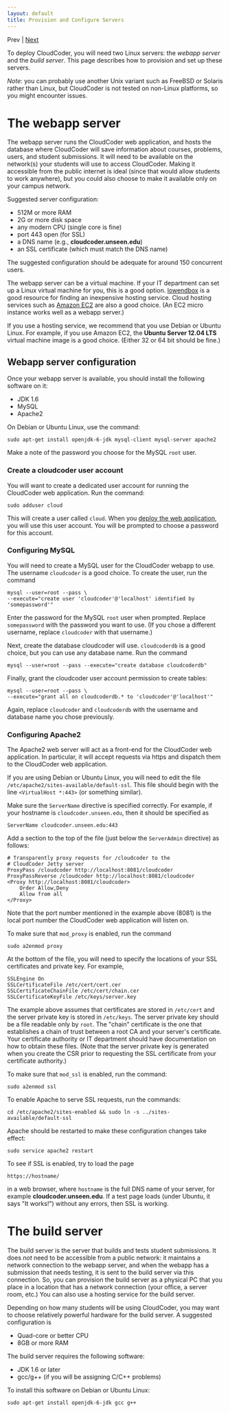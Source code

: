 ```yaml
---
layout: default
title: Provision and Configure Servers
---
```

Prev | [Next](build.html)

To deploy CloudCoder, you will need two Linux servers: the
*webapp server* and the *build server*.
This page describes how to provision and set up these
servers.

*Note*: you can probably use another Unix variant such as
FreeBSD or Solaris rather than Linux, but CloudCoder is not
tested on non-Linux platforms, so you might encounter issues.

The webapp server
=================

The webapp server runs the CloudCoder web application, and
hosts the database where CloudCoder will save information about
courses, problems, users, and student submissions.
It will need to be available on the network(s) your students
will use to access CloudCoder.  Making it accessible from
the public internet is ideal (since that would allow students to
work anywhere), but you could also choose to make it available
only on your campus network.

Suggested server configuration:

* 512M or more RAM
* 2G or more disk space
* any modern CPU (single core is fine)
* port 443 open (for SSL)
* a DNS name (e.g., **cloudcoder.unseen.edu**)
* an SSL certificate (which must match the DNS name)

The suggested configuration should be adequate for around 150
concurrent users.

The webapp server can be a virtual machine.  If your IT department
can set up a Linux virtual machine for you, this is a good option.
[lowendbox](http://www.lowendbox.com/) is a good resource for finding
an inexpensive hosting service.  Cloud hosting services such
as [Amazon EC2](http://aws.amazon.com/ec2/) are also a good choice.
(An EC2 micro instance works well as a webapp server.)

If you use a hosting service, we recommend that you use Debian or
Ubuntu Linux.  For example, if you use Amazon EC2, the
**Ubuntu Server 12.04 LTS** virtual machine image is a good choice.
(Either 32 or 64 bit should be fine.)

Webapp server configuration
---------------------------

Once your webapp server is available, you should install the following
software on it:

* JDK 1.6
* MySQL
* Apache2

On Debian or Ubuntu Linux, use the command:

	sudo apt-get install openjdk-6-jdk mysql-client mysql-server apache2

Make a note of the password you choose for the MySQL `root` user.

### Create a cloudcoder user account

You will want to create a dedicated user account for running the CloudCoder
web application.  Run the command:

	sudo adduser cloud

This will create a user called `cloud`.  When you [deploy the web application](deploy.html),
you will use this user account.  You will be prompted to choose a password
for this account.

### Configuring MySQL

You will need to create a MySQL user for the CloudCoder webapp
to use.  The username `cloudcoder` is a good choice.  To create the user,
run the command

	mysql --user=root --pass \
	--execute="create user 'cloudcoder'@'localhost' identified by 'somepassword'"

Enter the password for the MySQL `root` user when prompted.
Replace `somepassword` with the password you
want to use.  (If you chose a different username, replace
`cloudcoder` with that username.)

Next, create the database cloudcoder will use.  `cloudcoderdb` is a good choice,
but you can use any database name.  Run the command

	mysql --user=root --pass --execute="create database cloudcoderdb"

Finally, grant the cloudcoder user account permission to create tables:

	mysql --user=root --pass \
	--execute="grant all on cloudcoderdb.* to 'cloudcoder'@'localhost'"

Again, replace `cloudcoder` and `cloudcoderdb` with the username and
database name you chose previously.

### Configuring Apache2

The Apache2 web server will act as a front-end for the CloudCoder web
application.  In particular, it will accept requests via https
and dispatch them to the CloudCoder web application.

If you are using Debian or Ubuntu Linux, you will need to edit the
file `/etc/apache2/sites-available/default-ssl`.  This file should
begin with the line `<VirtualHost *:443>` (or something similar).

Make sure the `ServerName` directive is specified correctly.
For example, if your hostname is `cloudcoder.unseen.edu`,
then it should be specified as

	ServerName cloudcoder.unseen.edu:443

Add a section to the top of the file (just below the `ServerAdmin` directive)
as follows:

	# Transparently proxy requests for /cloudcoder to the
	# CloudCoder Jetty server
	ProxyPass /cloudcoder http://localhost:8081/cloudcoder
	ProxyPassReverse /cloudcoder http://localhost:8081/cloudcoder
	<Proxy http://localhost:8081/cloudcoder>
	    Order Allow,Deny
	    Allow from all
	</Proxy>

Note that the port number mentioned in the example above (8081) is the
local port number the CloudCoder web application will listen on.

To make sure that `mod_proxy` is enabled, run the command

	sudo a2enmod proxy

At the bottom of the file, you will need to specify the locations of
your SSL certificates and private key.  For example,

	SSLEngine On
	SSLCertificateFile /etc/cert/cert.cer
	SSLCertificateChainFile /etc/cert/chain.cer
	SSLCertificateKeyFile /etc/keys/server.key

The example above assumes that certificates are stored in `/etc/cert` and the
server private key is stored in `/etc/keys`.  The server private key should
be a file readable only by `root`.  The "chain" certificate is the one
that establishes a chain of trust between a root CA and your server's certificate.
Your certificate authority or IT department should have documentation on how to obtain
these files.  (Note that the server private key is generated when you create
the CSR prior to requesting the SSL certificate from your certificate authority.)

To make sure that `mod_ssl` is enabled, run the command:

	sudo a2enmod ssl

To enable Apache to serve SSL requests, run the commands:

	cd /etc/apache2/sites-enabled && sudo ln -s ../sites-available/default-ssl

Apache should be restarted to make these configuration changes take effect:

	sudo service apache2 restart

To see if SSL is enabled, try to load the page

	https://hostname/

in a web browser, where `hostname` is the full DNS name of your server,
for example **cloudcoder.unseen.edu**. If a test page loads
(under Ubuntu, it says "It works!") without any errors, then SSL is working.

The build server
================

The build server is the server that builds and tests student submissions.
It does *not* need to be accessible from a public network: it maintains
a network connection to the webapp server, and when the webapp has
a submission that needs testing, it is sent to the build server via this
connection.  So, you can provision the build server as
a physical PC that you place in a location that has a network connection
(your office, a server room, etc.)
You can also use a hosting service for the build server.

Depending on how many students will be using CloudCoder, you may want
to choose relatively powerful hardware for the build server.  A suggested
configuration is

* Quad-core or better CPU
* 8GB or more RAM

The build server requires the following software:

* JDK 1.6 or later
* gcc/g++ (if you will be assigning C/C++ problems)

To install this software on Debian or Ubuntu Linux:

	sudo apt-get install openjdk-6-jdk gcc g++
